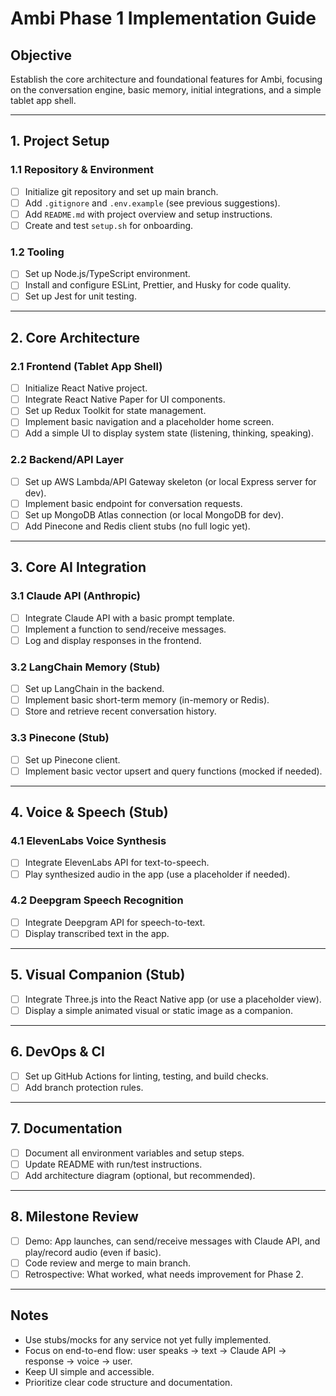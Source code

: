 # Ambi Phase 1 Implementation Guide

## Objective
Establish the core architecture and foundational features for Ambi, focusing on the conversation engine, basic memory, initial integrations, and a simple tablet app shell.

---

## 1. Project Setup

### 1.1 Repository & Environment
- [ ] Initialize git repository and set up main branch.
- [ ] Add `.gitignore` and `.env.example` (see previous suggestions).
- [ ] Add `README.md` with project overview and setup instructions.
- [ ] Create and test `setup.sh` for onboarding.

### 1.2 Tooling
- [ ] Set up Node.js/TypeScript environment.
- [ ] Install and configure ESLint, Prettier, and Husky for code quality.
- [ ] Set up Jest for unit testing.

---

## 2. Core Architecture

### 2.1 Frontend (Tablet App Shell)
- [ ] Initialize React Native project.
- [ ] Integrate React Native Paper for UI components.
- [ ] Set up Redux Toolkit for state management.
- [ ] Implement basic navigation and a placeholder home screen.
- [ ] Add a simple UI to display system state (listening, thinking, speaking).

### 2.2 Backend/API Layer
- [ ] Set up AWS Lambda/API Gateway skeleton (or local Express server for dev).
- [ ] Implement basic endpoint for conversation requests.
- [ ] Set up MongoDB Atlas connection (or local MongoDB for dev).
- [ ] Add Pinecone and Redis client stubs (no full logic yet).

---

## 3. Core AI Integration

### 3.1 Claude API (Anthropic)
- [ ] Integrate Claude API with a basic prompt template.
- [ ] Implement a function to send/receive messages.
- [ ] Log and display responses in the frontend.

### 3.2 LangChain Memory (Stub)
- [ ] Set up LangChain in the backend.
- [ ] Implement basic short-term memory (in-memory or Redis).
- [ ] Store and retrieve recent conversation history.

### 3.3 Pinecone (Stub)
- [ ] Set up Pinecone client.
- [ ] Implement basic vector upsert and query functions (mocked if needed).

---

## 4. Voice & Speech (Stub)

### 4.1 ElevenLabs Voice Synthesis
- [ ] Integrate ElevenLabs API for text-to-speech.
- [ ] Play synthesized audio in the app (use a placeholder if needed).

### 4.2 Deepgram Speech Recognition
- [ ] Integrate Deepgram API for speech-to-text.
- [ ] Display transcribed text in the app.

---

## 5. Visual Companion (Stub)
- [ ] Integrate Three.js into the React Native app (or use a placeholder view).
- [ ] Display a simple animated visual or static image as a companion.

---

## 6. DevOps & CI

- [ ] Set up GitHub Actions for linting, testing, and build checks.
- [ ] Add branch protection rules.

---

## 7. Documentation

- [ ] Document all environment variables and setup steps.
- [ ] Update README with run/test instructions.
- [ ] Add architecture diagram (optional, but recommended).

---

## 8. Milestone Review

- [ ] Demo: App launches, can send/receive messages with Claude API, and play/record audio (even if basic).
- [ ] Code review and merge to main branch.
- [ ] Retrospective: What worked, what needs improvement for Phase 2.

---

## Notes

- Use stubs/mocks for any service not yet fully implemented.
- Focus on end-to-end flow: user speaks → text → Claude API → response → voice → user.
- Keep UI simple and accessible.
- Prioritize clear code structure and documentation. 